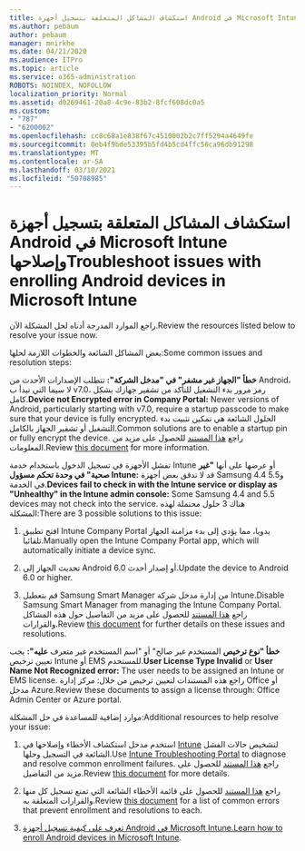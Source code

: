 ```yaml
---
title: استكشاف المشاكل المتعلقة بتسجيل أجهزة Android في Microsoft Intune وإصلاحها
ms.author: pebaum
author: pebaum
manager: mnirkhe
ms.date: 04/21/2020
ms.audience: ITPro
ms.topic: article
ms.service: o365-administration
ROBOTS: NOINDEX, NOFOLLOW
localization_priority: Normal
ms.assetid: d0269461-20a8-4c9e-83b2-8fcf608dc0a5
ms.custom:
- "787"
- "6200002"
ms.openlocfilehash: cc8c68a1e838f67c4510002b2c7ff5294a4649fe
ms.sourcegitcommit: 0eb4f9bde53395b5fd4b5cd4ffc56ca96db91298
ms.translationtype: MT
ms.contentlocale: ar-SA
ms.lasthandoff: 03/10/2021
ms.locfileid: "50708985"
---
```

# <a name="troubleshoot-issues-with-enrolling-android-devices-in-microsoft-intune"></a><span data-ttu-id="723d3-102">استكشاف المشاكل المتعلقة بتسجيل أجهزة Android في Microsoft Intune وإصلاحها</span><span class="sxs-lookup"><span data-stu-id="723d3-102">Troubleshoot issues with enrolling Android devices in Microsoft Intune</span></span>

<span data-ttu-id="723d3-103">راجع الموارد المدرجة أدناه لحل المشكلة الآن.</span><span class="sxs-lookup"><span data-stu-id="723d3-103">Review the resources listed below to resolve your issue now.</span></span>
  
<span data-ttu-id="723d3-104">بعض المشاكل الشائعة والخطوات اللازمة لحلها:</span><span class="sxs-lookup"><span data-stu-id="723d3-104">Some common issues and resolution steps:</span></span>
  
 <span data-ttu-id="723d3-105">**خطأ "الجهاز غير مشفر" في "مدخل الشركة":** تتطلب الإصدارات الأحدث من Android، لا سيما التي تبدأ ب v7.0، رمز مرور بدء التشغيل للتأكد من تشفير جهازك بشكل كامل.</span><span class="sxs-lookup"><span data-stu-id="723d3-105">**Device not Encrypted error in Company Portal:** Newer versions of Android, particularly starting with v7.0, require a startup passcode to make sure that your device is fully encrypted.</span></span> <span data-ttu-id="723d3-106">الحلول الشائعة هي تمكين تثبيت بدء التشغيل أو تشفير الجهاز بالكامل.</span><span class="sxs-lookup"><span data-stu-id="723d3-106">Common solutions are to enable a startup pin or fully encrypt the device.</span></span> <span data-ttu-id="723d3-107">راجع [هذا المستند](https://docs.microsoft.com/intune-user-help/your-device-appears-encrypted-but-cp-says-otherwise-android) للحصول على مزيد من المعلومات.</span><span class="sxs-lookup"><span data-stu-id="723d3-107">Review [this document](https://docs.microsoft.com/intune-user-help/your-device-appears-encrypted-but-cp-says-otherwise-android) for more information.</span></span>
  
 <span data-ttu-id="723d3-108">تفشل الأجهزة في تسجيل الدخول باستخدام خدمة Intune أو عرضها على أنها **"غير صحية" في وحدة تحكم مسؤول Intune:** قد لا تدقق بعض أجهزة Samsung 4.4 و5.5 في الخدمة.</span><span class="sxs-lookup"><span data-stu-id="723d3-108">**Devices fail to check in with the Intune service or display as "Unhealthy" in the Intune admin console:** Some Samsung 4.4 and 5.5 devices may not check into the service.</span></span> <span data-ttu-id="723d3-109">هناك 3 حلول محتملة لهذه المشكلة:</span><span class="sxs-lookup"><span data-stu-id="723d3-109">There are 3 possible solutions to this issue:</span></span>
  
1. <span data-ttu-id="723d3-110">افتح تطبيق Intune Company Portal يدويا، مما يؤدي إلى بدء مزامنة الجهاز تلقائيا.</span><span class="sxs-lookup"><span data-stu-id="723d3-110">Manually open the Intune Company Portal app, which will automatically initiate a device sync.</span></span>

2. <span data-ttu-id="723d3-111">تحديث الجهاز إلى Android 6.0 أو إصدار أحدث.</span><span class="sxs-lookup"><span data-stu-id="723d3-111">Update the device to Android 6.0 or higher.</span></span>

3. <span data-ttu-id="723d3-112">قم بتعطيل Samsung Smart Manager من إدارة مدخل شركة Intune.</span><span class="sxs-lookup"><span data-stu-id="723d3-112">Disable Samsung Smart Manager from managing the Intune Company Portal.</span></span> <span data-ttu-id="723d3-113">راجع [هذا المستند](https://docs.microsoft.com/troubleshoot/mem/intune/troubleshoot-device-enrollment-in-intune#devices-fail-to-check-in-with-the-intune-service-and-display-as-unhealthy-in-the-intune-admin-console) للحصول على مزيد من التفاصيل حول هذه المشاكل والقرارات.</span><span class="sxs-lookup"><span data-stu-id="723d3-113">Review [this document](https://docs.microsoft.com/troubleshoot/mem/intune/troubleshoot-device-enrollment-in-intune#devices-fail-to-check-in-with-the-intune-service-and-display-as-unhealthy-in-the-intune-admin-console) for further details on these issues and resolutions.</span></span>

 <span data-ttu-id="723d3-114">**خطأ "نوع ترخيص** المستخدم غير صالح" أو "اسم المستخدم غير متعرف **عليه":** يجب تعيين ترخيص Intune أو EMS للمستخدم.</span><span class="sxs-lookup"><span data-stu-id="723d3-114">**User License Type Invalid** or **User Name Not Recognized error:** The user needs to be assigned an Intune or EMS license.</span></span> <span data-ttu-id="723d3-115">راجع هذه المستندات لتعيين ترخيص من خلال: مركز إدارة Office أو مدخل Azure.</span><span class="sxs-lookup"><span data-stu-id="723d3-115">Review these documents to assign a license through: Office Admin Center or Azure portal.</span></span>
  
<span data-ttu-id="723d3-116">موارد إضافية للمساعدة في حل المشكلة:</span><span class="sxs-lookup"><span data-stu-id="723d3-116">Additional resources to help resolve your issue:</span></span>
  
1. <span data-ttu-id="723d3-117">استخدم مدخل استكشاف الأخطاء وإصلاحها في [Intune](https://devicemanagement.microsoft.com/#blade/Microsoft_Intune_DeviceSettings/TroubleshootBlade) لتشخيص حالات الفشل الشائعة في التسجيل وحلها.</span><span class="sxs-lookup"><span data-stu-id="723d3-117">Use [Intune Troubleshooting Portal](https://devicemanagement.microsoft.com/#blade/Microsoft_Intune_DeviceSettings/TroubleshootBlade) to diagnose and resolve common enrollment failures.</span></span> <span data-ttu-id="723d3-118">راجع [هذا المستند](https://docs.microsoft.com/intune/help-desk-operators) للحصول على مزيد من التفاصيل.</span><span class="sxs-lookup"><span data-stu-id="723d3-118">Review [this document](https://docs.microsoft.com/intune/help-desk-operators) for more details.</span></span>

2. <span data-ttu-id="723d3-119">راجع [هذا المستند](https://docs.microsoft.com/troubleshoot/mem/intune/troubleshoot-device-enrollment-in-intune) للحصول على قائمة الأخطاء الشائعة التي تمنع تسجيل كل منها والقرارات المتعلقة به.</span><span class="sxs-lookup"><span data-stu-id="723d3-119">Review [this document](https://docs.microsoft.com/troubleshoot/mem/intune/troubleshoot-device-enrollment-in-intune) for a list of common errors that prevent enrollment and resolutions to each.</span></span>

3. <span data-ttu-id="723d3-120">[تعرف على كيفية تسجيل أجهزة Android في Microsoft Intune.](https://docs.microsoft.com/intune/android-enroll)</span><span class="sxs-lookup"><span data-stu-id="723d3-120">[Learn how to enroll Android devices in Microsoft Intune](https://docs.microsoft.com/intune/android-enroll).</span></span>

